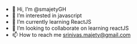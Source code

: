 - 👋 Hi, I’m @smajetyGH
- 👀 I’m interested in javascript
- 🌱 I’m currently learning ReactJS
- 💞️ I’m looking to collaborate on learning reactJS
- 📫 How to reach me srinivas.majety@gmail.com

<!---
smajetyGH/smajetyGH is a ✨ special ✨ repository because its `README.md` (this file) appears on your GitHub profile.
You can click the Preview link to take a look at your changes.
--->
